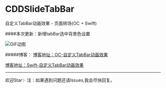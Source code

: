 # CDDSlideTabBar
自定义TabBar动画效果 - 页面转场(OC + Swift)

####本次更新：新增tabBar选中背景色设置

![GIF动图](https://ws1.sinaimg.cn/large/006tKfTcgy1g19cvyctswg30a006oagu.gif)


#####博客：
[博客地址：OC-自定义TabBar动画效果](https://www.jianshu.com/p/9387bbd86ca2)

[博客地址：Swift-自定义TabBar动画效果](https://www.jianshu.com/p/0395582288fe)

---
欢迎Star✨
注：如果遇到问题还请Issues,我会尽快回复。


